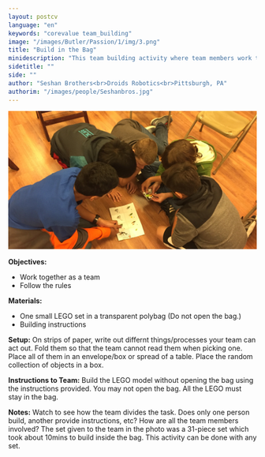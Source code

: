 ```yaml
---
layout: postcv
language: "en"
keywords: "corevalue team_building"
image: "/images/Butler/Passion/1/img/3.png"
title: "Build in the Bag"
minidescription: "This team building activity where team members work together to build a LEGO set in the plastic bag."
sidetitle: ""
side: ""
author: "Seshan Brothers<br>Droids Robotics<br>Pittsburgh, PA"
authorim: "/images/people/Seshanbros.jpg"
---
```



<img src="/images/CoreValues/BuildInBag.jpg" style="max-width: 100%">

<b>Objectives:</b>
- Work together as a team 
- Follow the rules

<b>Materials:</b>
- One small LEGO set in a transparent polybag (Do not open the bag.)
- Building instructions

<b>Setup:</b>
On strips of paper, write out differnt things/processes your team can act out. Fold them so that the team cannot read them when picking one. Place all of them in an envelope/box or spread of a table. Place the random collection of objects in a box.

<b>Instructions to Team:</b>
Build the LEGO model without opening the bag using the instructions provided. You may not open the bag. All the LEGO must stay in the bag.

<b>Notes:</b>
Watch to see how the team divides the task. Does only one person build, another provide instructions, etc? How are all the team members involved? The set given to the team in the photo was a 31-piece set which took about 10mins to build inside the bag. This activity can be done with any set.




